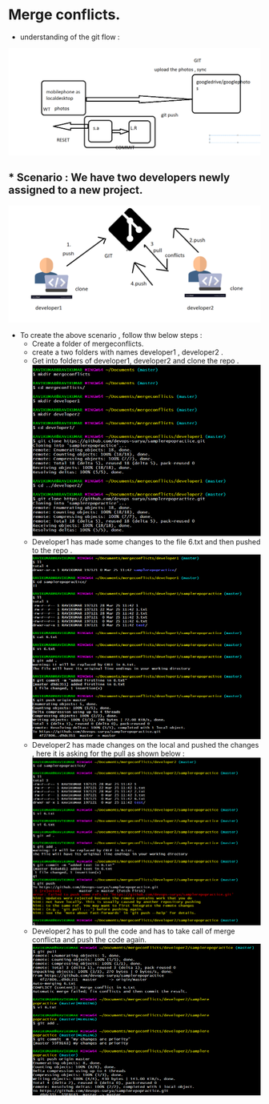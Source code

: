 # Merge conflicts.

* understanding of the git flow :

![preview](../images/git24.png)

## * Scenario : We have two developers newly assigned to a new project.

![preview](../images/git34.png)

* To create the above scenario , follow thw below steps :
  * Create a folder of mergeconflicts.
  * create a two folders with names developer1 , developer2 .
  * Get into folders of developer1, developer2 and clone the repo .
  ![preview](../images/g1.png)
  * Developer1 has made some changes to the file 6.txt and then pushed to the repo .
  ![preview](../images/g2.png) 
  * Developer2 has made changes on the local and pushed the changes , here it is asking for the pull as shown below :
  ![preview](../images/g3.png) 
  * Developer2 has to pull the code and has to take call of merge conflicta and push the code again.
  ![preview](../images/g4.png)